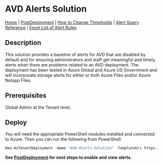 # AVD Alerts Solution

[Home](./README.md) | [PostDeployment](./PostDeploy.md) | [How to Change Thresholds](./ChangeAlertThreshold.md) | [Alert Query Reference](./AlertQueryReference.md) | [Excel List of Alert Rules](https://github.com/JCoreMS/AVDAlerts/raw/main/references/alerts.xlsx)

## Description

This solution provides a baseline of alerts for AVD that are disabled by default and for ensuring administrators and staff get meaningful and timely alerts when there are problems related to an AVD deployment. The deployment has been tested in Azure Global and Azure US Government and will incorporate storage alerts for either or both Azure Files and/or Azure Netapp Files.

## Prerequisites  

Global Admin at the Tenant level.

## Deploy

You will need the appropriate PowerShell modules installed and connected to Azure.  Then you can run the following from PowerShell:  

```PowerShell
New-AzTenantDeployment -Name "AVD-Alerts-Solution" -TemplateUri https://raw.githubusercontent.com/JCoreMS/AVDAlerts/JCore-TenantDeploy-9.2.22/deployEnterprise/tenant.solution.json -TemplateParameterFile tenant.solution.parameters.json -Location <region>
```

__See [PostDeployment](../PostDeploy.md) for next steps to enable and view alerts.__
